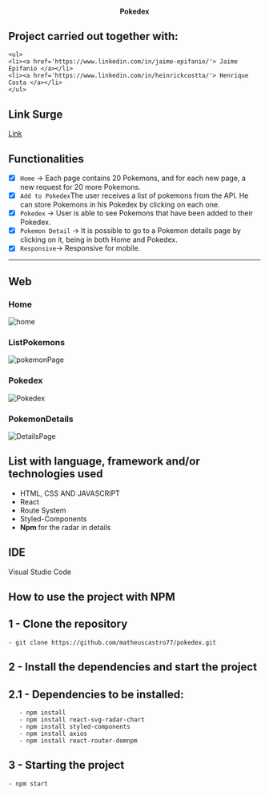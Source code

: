<h4 align="center"> 
	Pokedex
</h4>

## Project carried out together with:
	<ul>
	<li><a href='https://www.linkedin.com/in/jaime-epifanio/'> Jaime Epifanio </a></li>
	<li><a href='https://www.linkedin.com/in/heinrickcostta/'> Henrique Costa </a></li>
	</ul>

## Link Surge
[Link](http://romantic-cobweb.surge.sh/)

## Functionalities

- [x] `Home` → Each page contains 20 Pokemons, and for each new page, a new request for 20 more Pokemons. 
- [x] `Add to Pokedex`The user receives a list of pokemons from the API. He can store Pokemons in his Pokedex by clicking on each one.
- [x] `Pokedex` → User is able to see Pokemons that have been added to their Pokedex. 
- [x] `Pokemon Detail` → It is possible to go to a Pokemon details page by clicking on it, being in both Home and Pokedex.
- [x] `Responsive`→ Responsive for mobile.

---
## Web
### Home
![home](https://user-images.githubusercontent.com/94663972/158402424-43469ade-f3fc-404e-bd73-3452fa7e8a05.png)
### ListPokemons
![pokemonPage](https://user-images.githubusercontent.com/94663972/158402432-820467bc-436f-437a-9d27-acb934b309ce.png)
### Pokedex
![Pokedex](https://user-images.githubusercontent.com/94663972/158402440-5b9b25e8-c00f-4044-997d-18d39faff12b.png)
### PokemonDetails
![DetailsPage](https://user-images.githubusercontent.com/94663972/158402436-0de47fc3-cf07-41e6-bf43-7e38b1f028f9.png)

## List with language, framework and/or technologies used
<ul>
	<li>HTML, CSS AND JAVASCRIPT</li>
	<li>React</li>
	<li>Route System</li>
	<li>Styled-Components</li>
	<li> <b> Npm </b>  for the radar in details</li>
</ul>
 
## IDE

Visual Studio Code

## How to use the project with NPM

## 1 - Clone the repository
	- git clone https://github.com/matheuscastro77/pokedex.git
## 2 - Install the dependencies and start the project

## 2.1 - Dependencies to be installed:
       - npm install
       - npm install react-svg-radar-chart
       - npm install styled-components
       - npm install axios
       - npm install react-router-domnpm
      
## 3 - Starting the project
	- npm start
      
  
       
